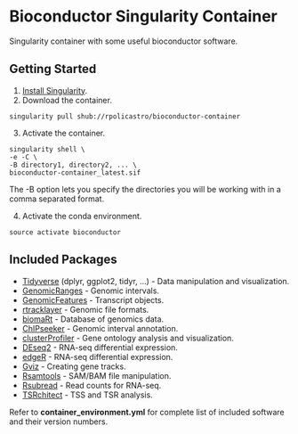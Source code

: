 # Bioconductor Singularity Container
Singularity container with some useful bioconductor software.

## Getting Started

1. [Install Singularity](https://www.sylabs.io/docs/).
2. Download the container.
```
singularity pull shub://rpolicastro/bioconductor-container
```
3. Activate the container.
```
singularity shell \
-e -C \
-B directory1, directory2, ... \
bioconductor-container_latest.sif
```
The -B option lets you specify the directories you will be working with in a comma separated format.

4. Activate the conda environment.
```
source activate bioconductor
```

## Included Packages

- [Tidyverse](https://www.tidyverse.org/) (dplyr, ggplot2, tidyr, ...) - Data manipulation and visualization.
- [GenomicRanges](https://bioconductor.org/packages/release/bioc/html/GenomicRanges.html) - Genomic intervals.
- [GenomicFeatures](https://bioconductor.org/packages/release/bioc/html/GenomicFeatures.html) - Transcript objects.
- [rtracklayer](https://bioconductor.org/packages/release/bioc/html/rtracklayer.html) - Genomic file formats.
- [biomaRt](https://bioconductor.org/packages/release/bioc/html/biomaRt.html) - Database of genomics data.
- [ChIPseeker](https://www.bioconductor.org/packages/release/bioc/html/ChIPseeker.html) - Genomic interval annotation.
- [clusterProfiler](https://bioconductor.org/packages/release/bioc/html/clusterProfiler.html) - Gene ontology analysis and visualization.
- [DEseq2](https://bioconductor.org/packages/release/bioc/html/DESeq2.html) - RNA-seq differential expression.
- [edgeR](https://bioconductor.org/packages/release/bioc/html/edgeR.html) - RNA-seq differential expression.
- [Gviz](https://bioconductor.org/packages/release/bioc/html/Gviz.html) - Creating gene tracks.
- [Rsamtools](https://bioconductor.org/packages/release/bioc/html/Rsamtools.html) - SAM/BAM file manipulation.
- [Rsubread](https://bioconductor.org/packages/release/bioc/html/Rsubread.html) - Read counts for RNA-seq.
- [TSRchitect](https://bioconductor.org/packages/release/bioc/html/TSRchitect.html) - TSS and TSR analysis.

Refer to **container_environment.yml** for complete list of included software and their version numbers.

